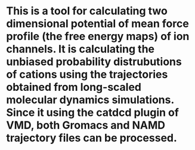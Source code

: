 # This is a tool for calculating two dimensional potential of mean force profile (the free energy maps) of ion channels.  It is calculating the unbiased probability distrubutions of cations using the trajectories obtained from long-scaled molecular dynamics simulations. Since it using the catdcd plugin of VMD, both Gromacs and NAMD trajectory files can be processed. 
